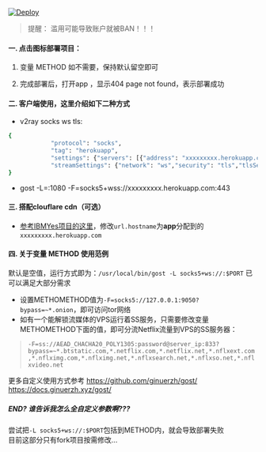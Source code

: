 [![Deploy](https://www.herokucdn.com/deploy/button.png)](https://heroku.com/deploy)  
  
> 提醒： 滥用可能导致账户就被BAN！！！  
  
#### 一. 点击图标部署项目：  
  
1. 变量 METHOD 如不需要，保持默认留空即可
  
2. 完成部署后，打开app ，显示404 page not found，表示部署成功  
  
#### 二. 客户端使用，这里介绍如下二种方式
* v2ray socks ws tls: 
```bash
{
            "protocol": "socks",
            "tag": "herokuapp",
            "settings": {"servers": [{"address": "xxxxxxxxx.herokuapp.com","port": 443}]},
            "streamSettings": {"network": "ws","security": "tls","tlsSettings": {"allowInsecure": false,"serverName": "xxxxxxxxx.herokuapp.com"},"wsSettings": {"path": "/ws","headers": {"Host": "xxxxxxxxx.herokuapp.com"}}}
}
```
  
* gost -L=:1080 -F=socks5+wss://xxxxxxxxx.herokuapp.com:443
  
#### 三. 搭配clouflare cdn（可选）
* [参考IBMYes项目的这里](https://github.com/CCChieh/IBMYes#cloudflare-%E9%AB%98%E9%80%9F%E8%8A%82%E7%82%B9%E4%B8%AD%E8%BD%AC)，修改`url.hostname`为**app**分配到的`xxxxxxxxx.herokuapp.com`
  
#### 四. 关于变量 METHOD 使用范例
  默认是空值，运行方式即为：`/usr/local/bin/gost -L socks5+ws://:$PORT` 已可以满足大部分需求

  * 设置METHOMETHOD值为`-F=socks5://127.0.0.1:9050?bypass=~*.onion`，即可访问tor网络
  * 如有一个能解锁流媒体的VPS运行着SS服务，只需要修改变量METHOMETHOD下面的值，即可分流Netflix流量到VPS的SS服务器：
  > `-F=ss://AEAD_CHACHA20_POLY1305:password@server_ip:833?bypass=~*.btstatic.com,*.netflix.com,*.netflix.net,*.nflxext.com,*.nflximg.com,*.nflximg.net,*.nflxsearch.net,*.nflxso.net,*.nflxvideo.net`
  
  更多自定义使用方式参考 https://github.com/ginuerzh/gost/ https://docs.ginuerzh.xyz/gost/  
   
##### END? 谁告诉我怎么全自定义参数啊??? 
  尝试把`-L socks5+ws://:$PORT`包括到METHOD内，就会导致部署失败  
  目前这部分只有fork项目按需修改...
